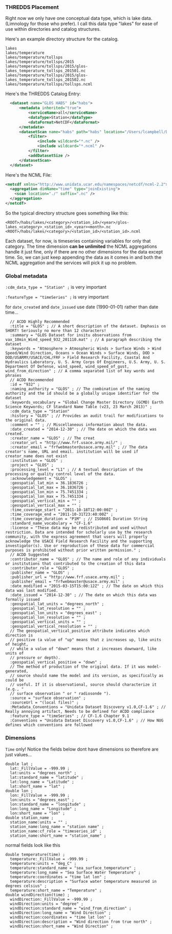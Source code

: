 ### THREDDS Placement

Right now we only have one conceptual data type, which is lake data. (Limnology
for those who prefer). I call this data type "lakes" for ease of use within
directories and catalog structures.

Here's an example directory structure for the catalog.
```
lakes
lakes/temperature
lakes/temperature/tollsps
lakes/temperature/tollsps/2015
lakes/temperature/tollsps/2015/glos-lakes_temperature_tollsps_201501.nc
lakes/temperature/tollsps/2015/glos-lakes_temperature_tollsps_201502.nc
lakes/temperature/tollsps/tollsps.ncml
```

Here's the THREDDS Catalog Entry:

```xml
  <dataset name="GLOS HABS" id="habs">
      <metadata inherited="true">
          <serviceName>all</serviceName>
          <dataType>Station</dataType>
          <dataFormat>NetCDF</dataFormat>
      </metadata>
      <datasetScan name="habs" path="habs" location="/Users/lcampbell/Documents/Datasets/GLOS/HABS">
          <filter>
              <include wildcard="*.nc" />
              <include wildcard="*.ncml" />
          </filter>
          <addDatasetSize />
      </datasetScan>
  </dataset>
```


Here's the NCML File:
```xml
<netcdf xmlns="http://www.unidata.ucar.edu/namespaces/netcdf/ncml-2.2">
  <aggregation dimName="time" type="joinExisting">
    <scan location="./" suffix=".nc" />
  </aggregation>
</netcdf>
```

So the typical directory structure goes something like this:
```
<ROOT>/habs/lakes/<category>/<station_id>/<year>/glos-lakes_<category>_<station_id>_<year><month>.nc
<ROOT>/habs/lakes/<category>/<station_id>/<station_id>.ncml
```

Each dataset, for now, is timeseries containing variables for only that
category. The time dimension **can be unlimited** the NCML aggregations handle
it just fine, only if there are no other dimensions for the data except time.
So, we can just keep appending the data as it comes in and both the NCML
aggregation and the services will pick it up no problem.

### Global metadata
`:cdm_data_type = "Station" ;` is very important 

`:featureType = "timeSeries" ;` is very important 

for `date_created` and `date_issued` use date (1990-01-01) rather than date time...

```
  // ACDD Highly Recommended
  :title = "GLOS" ; // A short description of the dataset. Emphasis on SHORT! Seriously no more than 12 characters!
  :summary = "GLOS Dataset for insitu observations from vax_10min_Wind_speed_932_201110.mat" ; // A paragraph describing the dataset
  :keywords = "Atmosphere > Atmospheric Winds > Surface Winds > Wind Speed/Wind Direction, Oceans > Ocean Winds > Surface Winds, DOD > DOD/USARMY/USACE/CHL/FRF > Field Research Facility, Coastal And Hydraulics Laboratory, U. S. Army Corps Of Engineers, U.S. Army, U. S. Department Of Defense, wind_speed, wind_speed_of_gust, wind_from_direction" ; // A comma separated list of key words and phrases
  // ACDD Recommended
  :id = "932" ;
  :naming_authority = "GLOS" ; // The combination of the naming authority and the id should be a globally unique identifier for the dataset
  :keywords_vocabulary = "Global Change Master Directory (GCMD) Earth Science Keywords; CF Standard Name Table (v23, 23 March 2013)" ;
  :cdm_data_type = "Station"
  :history = "GLOS" ; // Provides an audit trail for modifications to the original data.
  :comment = "" ; // Miscellaneous information about the data.
  :date_created = "2014-12-30" ; // The date on which the data was created.
  :creator_name = "GLOS" ; // The creat
  :creator_url = "http://www.frf.usace.army.mil/" ;
  :creator_email = "frfwebmaster@usace.army.mil" ; // The data creator's name, URL and email. institution will be used if creator_name does not exist
  :institution = "GLOS" ;
  :project = "GLOS" ;
  :processing_level = "L1" ; // A textual description of the processing or quality control level of the data.
  :acknowledgement = "GLOS" ;
  :geospatial_lat_min = 36.1836726 ;
  :geospatial_lat_max = 36.1836726 ;
  :geospatial_lon_min = 75.7451334 ;
  :geospatial_lon_max = 75.7451334 ;
  :geospatial_vertical_min = "" ;
  :geospatial_vertical_max = "" ;
  :time_coverage_start = "2011-10-18T12:00:00Z" ;
  :time_coverage_end = "2011-10-31T23:40:00Z" ;
  :time_coverage_duration = "P1M" ; // ISO8601 Duration String
  :standard_name_vocabulary = "CF-1.6"
  :license = "These data may be redistributed and used without restriction. Data are intended for scholarly use by the research community, with the express agreement that users will properly acknowledge the USACE Field Research Facility and the supporting investigator(s). Use or reproduction of these data for commercial purposes is prohibited without prior written permission." ;
  // ACDD Suggested
  :contributor_name = "GLOS" ; // The name and role of any individuals or institutions that contributed to the creation of this data
  :contributor_role = "GLOS" ;
  :publisher_name = "GLOS" ;
  :publisher_url = "http://www.frf.usace.army.mil" ;
  :publisher_email = "frfwebmaster@usace.army.mil" ;
  :date_modified = "2015-03-15T15:00:12Z" ; // The date on which this data was last modified.
  :date_issued = "2014-12-30" ; // The date on which this data was formally issued
  :geospatial_lat_units = "degrees_north" ;
  :geospatial_lat_resolution = "" ;
  :geospatial_lon_units = "degrees_east" ;
  :geospatial_lon_resolution = "" ;
  :geospatial_vertical_units = "" ;
  :geospatial_vertical_resolution = "" ;
  // The geospatial_vertical_positive attribute indicates which direction is
  // positive (a value of "up" means that z increases up, like units of height,
  // while a value of "down" means that z increases downward, like units of
  // pressure or depth).
  :geospatial_vertical_positive = "down" ; 
  // The method of production of the original data. If it was model-generated,
  // source should name the model and its version, as specifically as could be
  // useful. If it is observational, source should characterize it (e.g., "
  // surface observation " or " radiosonde ").
  :source = "surface observation" ; 
  :sourceUrl = "(local files)" ;
  :Metadata_Conventions = "Unidata Dataset Discovery v1.0,CF-1.6" ; // Really annoying artifact, Needs to be defined for ACDD compliance
  :feature_type = "timeSeries" ; // CF-1.6 Chapter 9.1
  :Conventions = "Unidata Dataset Discovery v1.0,CF-1.6" ; // How NUG defines which conventions are followed
```

### Dimensions

`Time` only! Notice the fields below dont have dimensions so therefore are just values...

```
double lat ;
  lat:_FillValue = -999.99 ;
  lat:units = "degrees_north" ;
  lat:standard_name = "latitude" ;
  lat:long_name = "Latitude" ;
  lat:short_name = "lat" ;
double lon ;
  lon:_FillValue = -999.99 ;
  lon:units = "degrees_east" ;
  lon:standard_name = "longitude" ;
  lon:long_name = "Longitude" ;
  lon:short_name = "lon" ;
double station_name ;
  station_name:units = "" ;
  station_name:long_name = "station name" ;
  station_name:cf_role = "timeseries_id" ;
  station_name:short_name = "station_name" ;
```

normal fields look like this

```
double temperature(time) ;
  temperature:_FillValue = -999.99 ;
  temperature:units = "deg_C" ;
  temperature:standard_name = "sea_surface_temperature" ;
  temperature:long_name = "Sea Surface Water Temperature" ;
  temperature:coordinates = "time lat lon" ;
  temperature:description = "Surface water temperature measured in degrees celsius" ;
  temperature:short_name = "Temperature" ;
double windDirection(time) ;
  windDirection:_FillValue = -999.99 ;
  windDirection:units = "degree" ;
  windDirection:standard_name = "wind_from_direction" ;
  windDirection:long_name = "Wind Direction" ;
  windDirection:coordinates = "time lat lon" ;
  windDirection:description = "Wind direction from true north" ;
  windDirection:short_name = "Wind Direction" ;
```
    
